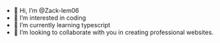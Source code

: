 - 👋 Hi, I’m @Zack-lem06
- 👀 I’m interested in coding 
- 🌱 I’m currently learning typescript
- 💞️ I’m looking to collaborate with you in creating professional websites.


<!---
Zack-lem06/Zack-lem06 is a ✨ special ✨ repository because its `README.md` (this file) appears on your GitHub profile.
You can click the Preview link to take a look at your changes.
--->
